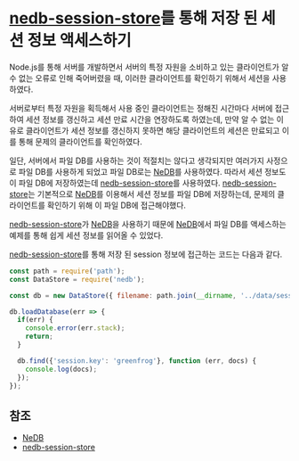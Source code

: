 # [nedb-session-store](https://www.npmjs.com/package/nedb-session-store)를 통해 저장 된 세션 정보 액세스하기

Node.js를 통해 서버를 개발하면서 서버의 특정 자원을 소비하고 있는 클라이언트가 알 수 없는 오류로 인해 죽어버렸을 때, 이러한 클라이언트를 확인하기 위해서 세션을 사용하였다.

서버로부터 특정 자원을 획득해서 사용 중인 클라이언트는 정해진 시간마다 서버에 접근하여 세션 정보를 갱신하고 세션 만료 시간을 연장하도록 하였는데, 만약 알 수 없는 이유로 클라이언트가 세션 정보를 갱신하지 못하면 해당 클라이언트의 세션은 만료되고 이를 통해 문제의 클라이언트를 확인하였다.

일단, 서버에서 파일 DB를 사용하는 것이 적절치는 않다고 생각되지만 여러가지 사정으로 파일 DB를 사용하게 되었고 파일 DB로는 [NeDB](https://github.com/louischatriot/nedb)를 사용하였다. 따라서 세션 정보도 이 파일 DB에 저장하였는데 [nedb-session-store](https://www.npmjs.com/package/nedb-session-store)를 사용하였다. [nedb-session-store](https://www.npmjs.com/package/nedb-session-store)는 기본적으로 [NeDB](https://github.com/louischatriot/nedb)를 이용해서 세션 정보를 파일 DB에 저장하는데, 문제의 클라이언트를 확인하기 위해 이 파일 DB에 접근해야했다.

[nedb-session-store](https://www.npmjs.com/package/nedb-session-store)가 [NeDB](https://github.com/louischatriot/nedb)을 사용하기 때문에 [NeDB](https://github.com/louischatriot/nedb)에서 파일 DB를 액세스하는 예제를 통해 쉽게 세션 정보를 읽어올 수 있었다.

[nedb-session-store](https://www.npmjs.com/package/nedb-session-store)를 통해 저장 된 session 정보에 접근하는 코드는 다음과 같다.

```javascript
const path = require('path');
const DataStore = require('nedb');

const db = new DataStore({ filename: path.join(__dirname, '../data/session_store.db')});

db.loadDatabase(err => {
  if(err) {
    console.error(err.stack);
    return;
  }

  db.find({'session.key': 'greenfrog'}, function (err, docs) {
    console.log(docs);
  });
});
```

## 참조

* [NeDB](https://github.com/louischatriot/nedb)
* [nedb-session-store](https://www.npmjs.com/package/nedb-session-store)
